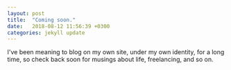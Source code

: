 ```yaml
---
layout: post
title:  "Coming soon."
date:   2018-08-12 11:56:39 +0300
categories: jekyll update
---
```

I've been meaning to blog on my own site, under my own identity, for a long time, so check back soon for musings about life, freelancing, and so on.
